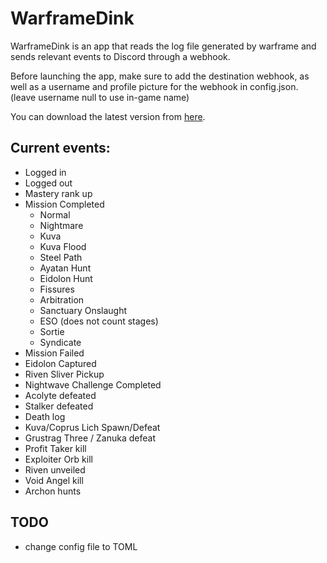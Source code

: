 # WarframeDink

WarframeDink is an app that reads the log file generated by warframe and sends relevant events to Discord through a webhook.

Before launching the app, make sure to add the destination webhook, as well as a username and profile picture for the webhook in config.json. (leave username null to use in-game name)

You can download the latest version from [here](https://github.com/Foretack/WarframeDink/releases).


## Current events:

- Logged in
- Logged out
- Mastery rank up
- Mission Completed
    * Normal
    * Nightmare
    * Kuva
    * Kuva Flood
    * Steel Path
    * Ayatan Hunt
    * Eidolon Hunt
    * Fissures
    * Arbitration
    * Sanctuary Onslaught
    * ESO (does not count stages)
    * Sortie
    * Syndicate
- Mission Failed
- Eidolon Captured
- Riven Sliver Pickup
- Nightwave Challenge Completed
- Acolyte defeated
- Stalker defeated
- Death log
- Kuva/Coprus Lich Spawn/Defeat
- Grustrag Three / Zanuka defeat
- Profit Taker kill
- Exploiter Orb kill
- Riven unveiled
- Void Angel kill
- Archon hunts

## TODO

- change config file to TOML